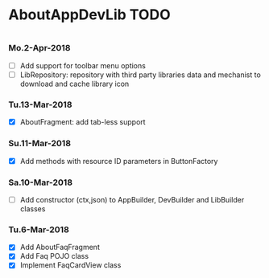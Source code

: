 #
# AboutAppDevLib TODO
#

### Mo.2-Apr-2018
- [ ] Add support for toolbar menu options
- [ ] LibRepository: repository with third party libraries data and mechanist to download and cache library icon

### Tu.13-Mar-2018
- [x] AboutFragment: add tab-less support

### Su.11-Mar-2018
- [x] Add methods with resource ID parameters in ButtonFactory

### Sa.10-Mar-2018
- [ ] Add constructor (ctx,json) to AppBuilder, DevBuilder and LibBuilder classes

### Tu.6-Mar-2018
- [x] Add AboutFaqFragment
- [x] Add Faq POJO class
- [x] Implement FaqCardView class